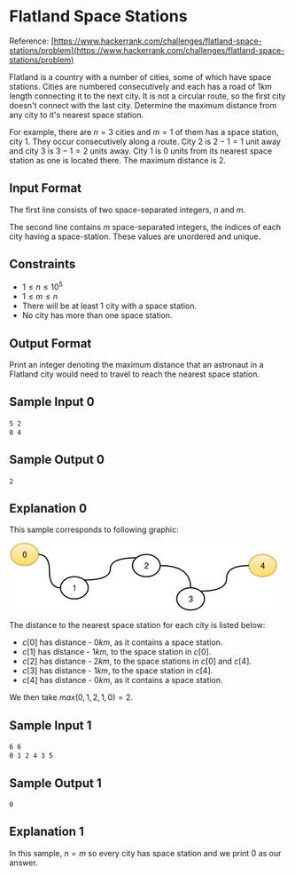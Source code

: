 # Flatland Space Stations
Reference: [https://www.hackerrank.com/challenges/flatland-space-stations/problem](https://www.hackerrank.com/challenges/flatland-space-stations/problem)

Flatland is a country with a number of cities, some of which have space stations. Cities are numbered consecutively and each has a road of $`1km`$ length connecting it to the next city. It is not a circular route, so the first city doesn't connect with the last city. Determine the maximum distance from any city to it's nearest space station.

For example, there are $`n = 3`$ cities and $`m = 1`$ of them has a space station, city $`1`$. They occur consecutively along a route. City $`2`$ is $`2 - 1 = 1`$ unit away and city $`3`$ is $`3 - 1 = 2`$ units away. City $`1`$ is $`0`$ units from its nearest space station as one is located there. The maximum distance is $`2`$.

## Input Format

The first line consists of two space-separated integers, $`n`$ and $`m`$.

The second line contains $`m`$ space-separated integers, the indices of each city having a space-station. These values are unordered and unique.

## Constraints

- $`1 \leq n \leq 10^{5}`$
- $`1 \leq m \leq n`$
- There will be at least $`1`$ city with a space station.
- No city has more than one space station.

## Output Format

Print an integer denoting the maximum distance that an astronaut in a Flatland city would need to travel to reach the nearest space station.

## Sample Input 0

```
5 2
0 4
```

## Sample Output 0

```
2
```

## Explanation 0

This sample corresponds to following graphic:

![](upload/graph.png)

The distance to the nearest space station for each city is listed below:

- $`c[0]`$ has distance - $`0 km`$, as it contains a space station.
- $`c[1]`$ has distance - $`1 km`$, to the space station in $`c[0]`$.
- $`c[2]`$ has distance - $`2 km`$, to the space stations in $`c[0]`$ and $`c[4]`$.
- $`c[3]`$ has distance - $`1 km`$, to the space station in $`c[4]`$.
- $`c[4]`$ has distance - $`0 km`$, as it contains a space station.

We then take $`max(0, 1, 2, 1, 0) = 2`$.

## Sample Input 1

```
6 6
0 1 2 4 3 5
```

## Sample Output 1

```
0
```

## Explanation 1

In this sample, $`n = m`$ so every city has space station and we print $`0`$ as our answer.
